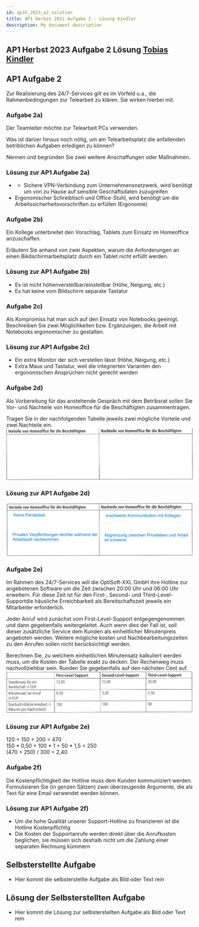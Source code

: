 ```yaml
---
id: ap1h_2023_a2_solution
title: AP1 Herbst 2021 Aufgabe 2 - Lösung Kindler
description: My document description
---
```


## AP1 Herbst 2023 Aufgabe 2 Lösung [Tobias Kindler](<../../../../user/Auszubildende Michel/kindler.md>)

## AP1 Aufgabe 2
Zur Realisierung des 24/7-Services gilt es im Vorfeld u.a., die Rahmenbedingungen zur Telearbeit zu klären. Sie wirken hierbei mit. 

### Aufgabe 2a)
Der Teamleiter möchte zur Telearbeit PCs verwenden.

Was ist darüer hinaus noch nötig, um am Telearbeitsplatz die anfallenden betriblichen Aufgaben erledigen zu können?

Nennen und begründen Sie zwei weitere Anschaffungen oder Maßnahmen.

### Lösung zur AP1 Aufgabe 2a)

- - Sichere VPN-Verbindung zum Unternehmensnetzwerk, wird benötigt um von zu Hause auf sensible 
Geschäftsdaten zuzugreifen
- Ergonomischer Schreibtisch und Office-Stuhl, wird benötigt um die Arbeitssicherheitsvorschriften zu 
erfüllen (Ergonomie)

### Aufgabe 2b)
Ein Kollege unterbreitet den Vorschlag, Tablets zum Einsatz im Homeoffice anzuschaffen.

Erläutern Sie anhand von zwei Aspekten, warum die Anforderungen an einen Bikdschirmarbeitsplatz durch ein Tablet nicht erfüllt werden.

### Lösung zur AP1 Aufgabe 2b)
- Es ist nicht höhenverstellbar/einstellbar (Höhe, Neigung, etc.)
- Es hat keine vom Bildschirm separate Tastatur 

### Aufgabe 2c)
Als Kompromiss hat man sich auf den Einsatz von Notebooks geeinigt.
Beschreiben Sie zwei Möglichkeiten bzw. Ergänzungen, die Arbeit mit Notebooks ergonomischer zu gestalten.

### Lösung zur AP1 Aufgabe 2c)
- Ein extra Monitor der sich verstellen lässt (Höhe, Neigung, etc.)
- Extra Maus und Tastatur, weil die integrierten Varianten den ergonomischen Ansprüchen nicht 
gerecht werden

### Aufgabe 2d)
Als Vorbereitung für das anstehende Gespräch mit dem Betribsrat sollen Sie Vor- und Nachteile von Homeoffice für die Beschäftigten zusammentragen.

Tragen Sie in der nachfolgenden Tabelle jeweils zwei mögliche Vorteile und zwei Nachteile ein.
![Aufgabe 2 d)](/img/AP1/2023/ap1h_2023/H23A2d.png)

### Lösung zur AP1 Aufgabe 2d)
![Aufgabe 2 d) Lösung](/img/AP1/2023/ap1h_2023/solution/H23A2dL.png)

### Aufgabe 2e)
Im Rahmen des 24/7-Services will die OptiSoft-XXL GmbH ihre Hotline zur angebotenen Software um die Zeit zwischen 20:00 Uhr und 06:00 Uhr erweitern. Für diese Zeit ist für den First-, Second- und Third-Level-Supportdie häusliche Erreichbarkeit als Bereitschaftszeit jeweils ein Mitarbeiter erforderlich.

Jeder Anruf wird zunächst vom First-Level-Support entgegengenommen und dann gegebenfalls weitergeleitet. Auch wenn dies der Fall ist, soll dieser zusätzliche Service dem Kunden als einheitlicher Minutenpreis angeboten werden. Weitere mögliche kosten und Nachbearbeitungszeiten zu den Anrufen sollen nicht berücksichtigt werden.

Berechnen Sie, zu welchem einheitlichen Minutensatz kalkuliert werden muss, um die Kosten der Tabelle exakt zu decken. Der Rechenweg muss nachvollziehbar sein. Runden Sie gegebenfalls auf den nächsten Cent auf.
![Aufgabe 2 e)](/img/AP1/2023/ap1h_2023/H23A2e.png)

### Lösung zur AP1 Aufgabe 2e)
120 + 150 + 200 = 470  
150 * 0,50 + 100 * 1 + 50 * 1,5 = 250  
(470 + 250) / 300 = 2,40  

### Aufgabe 2f)
Die Kostenpflichtigkeit der Hotline muss dem Kunden kommuniziert werden.
Formulisieren Sie (in genzen Sätzen) zwei überzeugende Argumente, die als Text für eine Email verwendet werden können.

### Lösung zur AP1 Aufgabe 2f)
- Um die hohe Qualität unserer Support-Hotline zu finanzieren ist die Hotline Kostenpflichtig
- Die Kosten der Supportanrufe werden direkt über die Anrufkosten beglichen, sie müssen sich deshalb 
nicht um die Zahlung einer separaten Rechnung kümmern

## Selbsterstellte Aufgabe

- Hier kommt die selbsterstellte Aufgabe als Bild oder Text rein

## Lösung der Selbsterstellten Aufgabe

- Hier kommt die Lösung zur selbsterstellten Aufgabe als Bild oder Text rein
